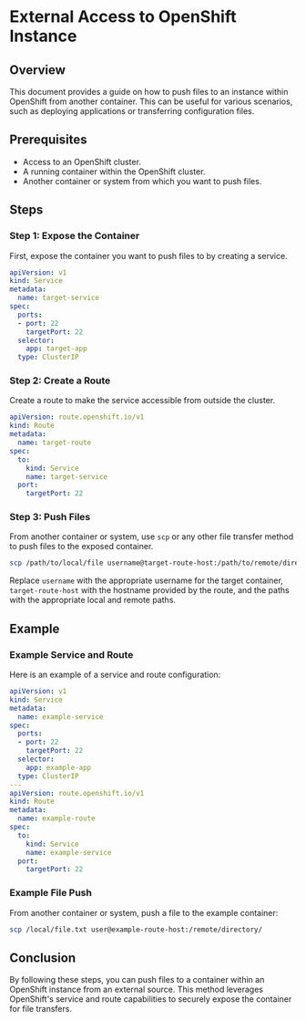 # External Access to OpenShift Instance

## Overview
This document provides a guide on how to push files to an instance within OpenShift from another container. This can be useful for various scenarios, such as deploying applications or transferring configuration files.

## Prerequisites
- Access to an OpenShift cluster.
- A running container within the OpenShift cluster.
- Another container or system from which you want to push files.

## Steps

### Step 1: Expose the Container
First, expose the container you want to push files to by creating a service.

```yaml
apiVersion: v1
kind: Service
metadata:
  name: target-service
spec:
  ports:
  - port: 22
    targetPort: 22
  selector:
    app: target-app
  type: ClusterIP
```

### Step 2: Create a Route
Create a route to make the service accessible from outside the cluster.

```yaml
apiVersion: route.openshift.io/v1
kind: Route
metadata:
  name: target-route
spec:
  to:
    kind: Service
    name: target-service
  port:
    targetPort: 22
```

### Step 3: Push Files
From another container or system, use `scp` or any other file transfer method to push files to the exposed container.

```sh
scp /path/to/local/file username@target-route-host:/path/to/remote/directory
```

Replace `username` with the appropriate username for the target container, `target-route-host` with the hostname provided by the route, and the paths with the appropriate local and remote paths.

## Example

### Example Service and Route
Here is an example of a service and route configuration:

```yaml
apiVersion: v1
kind: Service
metadata:
  name: example-service
spec:
  ports:
  - port: 22
    targetPort: 22
  selector:
    app: example-app
  type: ClusterIP
---
apiVersion: route.openshift.io/v1
kind: Route
metadata:
  name: example-route
spec:
  to:
    kind: Service
    name: example-service
  port:
    targetPort: 22
```

### Example File Push
From another container or system, push a file to the example container:

```sh
scp /local/file.txt user@example-route-host:/remote/directory/
```

## Conclusion
By following these steps, you can push files to a container within an OpenShift instance from an external source. This method leverages OpenShift's service and route capabilities to securely expose the container for file transfers.
